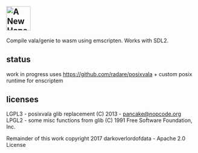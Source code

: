 ## <img title="A New Hope" src="https://upload.wikimedia.org/wikipedia/commons/2/2a/Rebel_Alliance_logo.svg" width="64">

Compile vala/genie to wasm using emscripten. 
Works with SDL2. 

## status
work in progress
uses https://github.com/radare/posixvala + custom posix runtime for enscriptem


## licenses


LGPL3 - posixvala glib replacement (C) 2013 - pancake@nopcode.org
LPGL2 - some misc functions from glib (C) 1991 Free Software Foundation, Inc.

Remainder of this work copyright 2017 darkoverlordofdata - Apache 2.0 License
